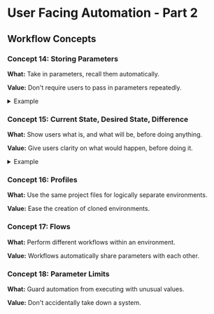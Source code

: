# User Facing Automation - Part 2

## Workflow Concepts

### Concept 14: Storing Parameters

**What:** Take in parameters, recall them automatically.

**Value:** Don't require users to pass in parameters repeatedly.

<details>
<summary>Example</summary>

```bash
download init https://ifconfig.me ip.json
```

```bash
download ensure
download clean
```

</details>


### Concept 15: Current State, Desired State, Difference

**What:** Show users what is, and what will be, before doing anything.

**Value:** Give users clarity on what would happen, before doing it.

<details>
<summary>Example</summary>

```bash
download clean
download init https://ifconfig.me ip.json
```

```bash
download status
download desired
download diff

download ensure
download diff

download clean
download diff
```

</details>


### Concept 16: Profiles

**What:** Use the same project files for logically separate environments.

**Value:** Ease the creation of cloned environments.


### Concept 17: Flows

**What:** Perform different workflows within an environment.

**Value:** Workflows automatically share parameters with each other.


### Concept 18: Parameter Limits

**What:** Guard automation from executing with unusual values.

**Value:** Don't accidentally take down a system.
